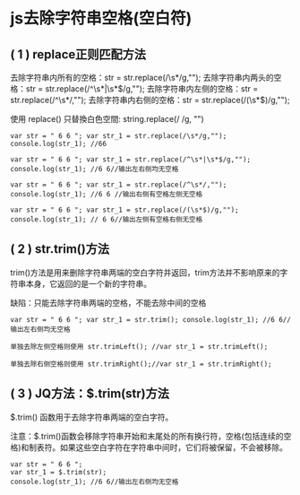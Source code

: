 # js去除字符串空格(空白符)
 
## ( 1 ) replace正则匹配方法

去除字符串内所有的空格：str = str.replace(/\s*/g,"");
去除字符串内两头的空格：str = str.replace(/^\s*|\s*$/g,"");
去除字符串内左侧的空格：str = str.replace(/^\s*/,"");
去除字符串内右侧的空格：str = str.replace(/(\s*$)/g,"");

使用 replace() 只替換白色空間: string.replace(/ /g, "")

```javascript=
var str = " 6 6 "; var str_1 = str.replace(/\s*/g,""); console.log(str_1); //66

var str = " 6 6 "; var str_1 = str.replace(/^\s*|\s*$/g,""); console.log(str_1); //6 6//输出左右侧均无空格

var str = " 6 6 "; var str_1 = str.replace(/^\s*/,""); console.log(str_1); //6 6 //输出右侧有空格左侧无空格

var str = " 6 6 "; var str_1 = str.replace(/(\s*$)/g,""); console.log(str_1); // 6 6//输出左侧有空格右侧无空格

```

## ( 2 ) str.trim()方法

trim()方法是用来删除字符串两端的空白字符并返回，trim方法并不影响原来的字符串本身，它返回的是一个新的字符串。

缺陷：只能去除字符串两端的空格，不能去除中间的空格

```javascript=
var str = " 6 6 "; var str_1 = str.trim(); console.log(str_1); //6 6//输出左右侧均无空格

单独去除左侧空格则使用 str.trimLeft(); //var str_1 = str.trimLeft();

单独去除右侧空格则使用 str.trimRight();//var str_1 = str.trimRight();
```

## ( 3 ) JQ方法：$.trim(str)方法

$.trim() 函数用于去除字符串两端的空白字符。

注意：$.trim()函数会移除字符串开始和末尾处的所有换行符，空格(包括连续的空格)和制表符。如果这些空白字符在字符串中间时，它们将被保留，不会被移除。

```javascript=
var str = " 6 6 "; 
var str_1 = $.trim(str); 
console.log(str_1); //6 6//输出左右侧均无空格
```